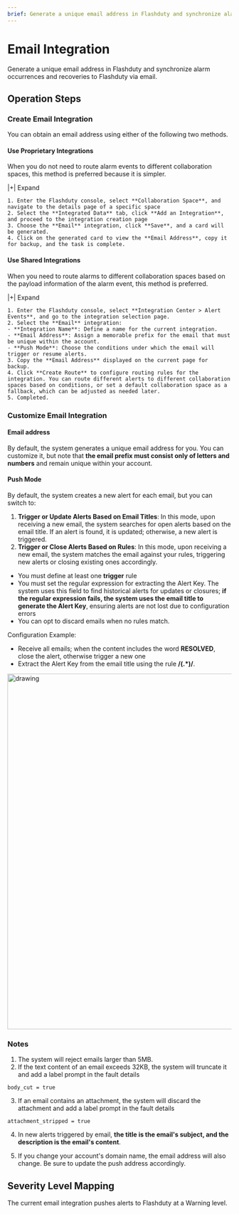 ```yaml
---
brief: Generate a unique email address in Flashduty and synchronize alarm occurrences and recoveries to Flashduty via email
---
```


# Email Integration

Generate a unique email address in Flashduty and synchronize alarm occurrences and recoveries to Flashduty via email.

## Operation Steps

### Create Email Integration

You can obtain an email address using either of the following two methods.

#### Use Proprietary Integrations

When you do not need to route alarm events to different collaboration spaces, this method is preferred because it is simpler.

|+| Expand

    1. Enter the Flashduty console, select **Collaboration Space**, and navigate to the details page of a specific space
    2. Select the **Integrated Data** tab, click **Add an Integration**, and proceed to the integration creation page
    3. Choose the **Email** integration, click **Save**, and a card will be generated.
    4. Click on the generated card to view the **Email Address**, copy it for backup, and the task is complete.

#### Use Shared Integrations

When you need to route alarms to different collaboration spaces based on the payload information of the alarm event, this method is preferred.

|+| Expand

    1. Enter the Flashduty console, select **Integration Center > Alert Events**, and go to the integration selection page.
    2. Select the **Email** integration:
    - **Integration Name**: Define a name for the current integration.
    - **Email Address**: Assign a memorable prefix for the email that must be unique within the account.
    - **Push Mode**: Choose the conditions under which the email will trigger or resume alerts.
    3. Copy the **Email Address** displayed on the current page for backup.
    4. Click **Create Route** to configure routing rules for the integration. You can route different alerts to different collaboration spaces based on conditions, or set a default collaboration space as a fallback, which can be adjusted as needed later.
    5. Completed.

### Customize Email Integration

#### Email address

By default, the system generates a unique email address for you. You can customize it, but note that **the email prefix must consist only of letters and numbers** and remain unique within your account.

#### Push Mode

By default, the system creates a new alert for each email, but you can switch to:

1. **Trigger or Update Alerts Based on Email Titles**: In this mode, upon receiving a new email, the system searches for open alerts based on the email title. If an alert is found, it is updated; otherwise, a new alert is triggered.
2. **Trigger or Close Alerts Based on Rules**: In this mode, upon receiving a new email, the system matches the email against your rules, triggering new alerts or closing existing ones accordingly.

- You must define at least one **trigger** rule
- You must set the regular expression for extracting the Alert Key. The system uses this field to find historical alerts for updates or closures; **if the regular expression fails, the system uses the email title to generate the Alert Key**, ensuring alerts are not lost due to configuration errors
- You can opt to discard emails when no rules match.

Configuration Example:

- Receive all emails; when the content includes the word **RESOLVED**, close the alert, otherwise trigger a new one
- Extract the Alert Key from the email title using the rule **/(.*)/**.

<img src="https://fcdoc.github.io/img/UzSAxxB8q30joMRUlGUldv2u9iiYGCNCXG0uJmiRvtA.avif" alt="drawing" width="800"/>

### Notes

1. The system will reject emails larger than 5MB.
2. If the text content of an email exceeds 32KB, the system will truncate it and add a label prompt in the fault details

```
body_cut = true
```

3. If an email contains an attachment, the system will discard the attachment and add a label prompt in the fault details

```
attachment_stripped = true
```

4. In new alerts triggered by email, **the title is the email's subject, and the description is the email's content**.

5. If you change your account's domain name, the email address will also change. Be sure to update the push address accordingly.

## Severity Level Mapping

The current email integration pushes alerts to Flashduty at a Warning level.